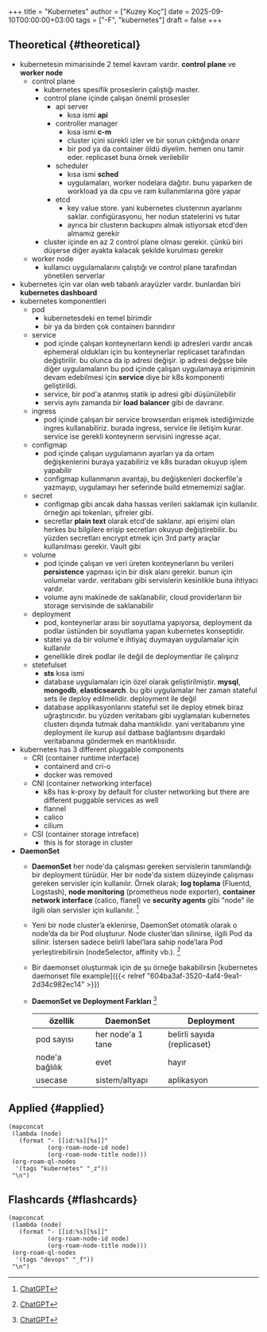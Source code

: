 +++
title = "Kubernetes"
author = ["Kuzey Koç"]
date = 2025-09-10T00:00:00+03:00
tags = ["-F", "kubernetes"]
draft = false
+++

## Theoretical {#theoretical}

-   kubernetesin mimarisinde 2 temel kavram vardır. **control plane** ve **worker node**
    -   control plane
        -   kubernetes spesifik proseslerin çalıştığı master.
        -   control plane içinde çalışan önemli prosesler
            -   api server
                -   kısa ismi **api**
            -   controller manager
                -   kısa ismi **c-m**
                -   cluster içini sürekli izler ve bir sorun çıktığında onarır
                -   bir pod ya da container öldü diyelim. hemen onu tamir eder. replicaset buna örnek verilebilir
            -   scheduler
                -   kısa ismi **sched**
                -   uygulamaları, worker nodelara dağıtır. bunu yaparken de workload ya da cpu ve ram kullanımlarına göre yapar
            -   etcd
                -   key value store. yani kubernetes clusterının ayarlarını saklar. configürasyonu, her nodun statelerini vs tutar
                -   ayrıca bir clusterın backupını almak istiyorsak etcd'den almamız gerekir
        -   cluster içinde en az 2 control plane olması gerekir. çünkü biri düşerse diğer ayakta kalacak şekilde kurulması gerekir
    -   worker node
        -   kullanıcı uygulamalarını çalıştığı ve control plane tarafından yönetilen serverlar
-   kubernetes için var olan web tabanlı arayüzler vardır. bunlardan biri **kubernetes dashboard**
-   kubernetes komponentleri
    -   pod
        -   kubernetesdeki en temel birimdir
        -   bir ya da birden çok containerı barındırır
    -   service
        -   pod içinde çalışan konteynerların kendi ip adresleri vardır ancak ephemeral oldukları için bu konteynerlar replicaset tarafından değiştirilir. bu olunca da ip adresi değişir. ip adresi değşse bile diğer uygulamaların bu pod içinde çalışan uygulamaya erişiminin devam edebilmesi için **service** diye bir k8s komponenti geliştirildi.
        -   service, bir pod'a atanmış statik ip adresi gibi düşünülebilir
        -   servis aynı zamanda bir **load balancer** gibi de davranır.
    -   ingress
        -   pod içinde çalışan bir service browserdan erişmek istediğimizde ingres kullanabiliriz. burada ingress, service ile iletişim kurar. service ise gerekli konteynerın servisini ingresse açar.
    -   configmap
        -   pod içinde çalışan uygulamanın ayarları ya da ortam değişkenlerini buraya yazabiliriz ve k8s buradan okuyup işlem yapabilir
        -   configmap kullanmanın avantajı, bu değişkenleri dockerfile'a yazmayıp, uygulamayı her seferinde build etmememizi sağlar.
    -   secret
        -   configmap gibi ancak daha hassas verileri saklamak için kullanılır. örneğin api tokenları, şifreler gibi.
        -   secretlar **plain text** olarak etcd'de saklanır. api erişimi olan herkes bu bilgilere erişip secretları okuyup değiştirebilir. bu yüzden secretları encrypt etmek için 3rd party araçlar kullanılması gerekir. Vault gibi
    -   volume
        -   pod içinde çalışan ve veri üreten konteynerların bu verileri **persistence** yapması için bir disk alanı gerekir. bunun için volumelar vardır. veritabanı gibi servislerin kesinlikle buna ihtiyacı vardır.
        -   volume aynı makinede de saklanabilir, cloud providerların bir storage servisinde de saklanabilir
    -   deployment
        -   pod, konteynerlar arası bir soyutlama yapıyorsa, deployment da podlar üstünden bir soyutlama yapan kubernetes konseptidir.
        -   statei ya da bir volume'e ihtiyaç duymayan uygulamalar için kullanılır
        -   genellikle direk podlar ile değil de deploymentlar ile çalışırız
    -   stetefulset
        -   **sts** kısa ismi
        -   database uygulamaları için özel olarak geliştirilmiştir. **mysql**, **mongodb**, **elasticsearch**. bu gibi uygulamalar <span class="underline">her zaman stateful sets ile</span> deploy edilmelidir. deployment ile değil
        -   database applikasyonlarını stateful set ile deploy etmek biraz uğraştırıcıdır. bu yüzden veritabanı gibi uyglamaları kubernetes clusterı dışında tutmak daha mantıklıdır. yani veritabanını yine deployment ile kurup asıl datbase bağlantısını dışardaki veritabanına göndermek en mantıklısıdır.
-   kubernetes has 3 different pluggable components
    -   CRI (container runtime interface)
        -   containerd and cri-o
        -   docker was removed
    -   CNI (container networking interface)
        -   k8s has k-proxy by default for cluster networking but there are different puggable services as well
        -   flannel
        -   calico
        -   cilium
    -   CSI (container storage intreface)
        -   this is for storage in cluster
-   **DaemonSet**
    -   **DaemonSet** her node'da çalışması gereken servislerin tanımlandığı bir deployment türüdür. Her bir node'da <span class="underline">sistem düzeyinde</span> çalışması gereken servisler için kullanılır. Örnek olarak; **log toplama** (Fluentd, Logstash), **node monitoring** (prometheus node exporter), **container network interface** (calico, flanel) ve **security agents** gibi "node" ile ilgili olan servisler için kullanılır.&nbsp;[^fn:1]

    -   Yeni bir node cluster’a eklenirse, DaemonSet otomatik olarak o node’da da bir Pod oluşturur. Node cluster’dan silinirse, ilgili Pod da silinir. İstersen sadece belirli label’lara sahip node’lara Pod yerleştirebilirsin (nodeSelector, affinity vb.).&nbsp;[^fn:1]

    -   Bir daemonset oluşturmak için de şu örneğe bakabilirsin [kubernetes daemonset file example]({{< relref "604ba3af-3520-4af4-9ea1-2d34c982ec14" >}})
    -   **DaemonSet ve Deployment Farkları**&nbsp;[^fn:1]

        | özellik         | DaemonSet         | Deployment                  |
        |-----------------|-------------------|-----------------------------|
        | pod sayısı      | her node'a 1 tane | belirli sayıda (replicaset) |
        | node'a bağlılık | evet              | hayır                       |
        | usecase         | sistem/altyapı    | aplikasyon                  |


## Applied {#applied}

```emacs-lisp
(mapconcat
 (lambda (node)
   (format "- [[id:%s][%s]]"
           (org-roam-node-id node)
           (org-roam-node-title node)))
 (org-roam-ql-nodes
  '(tags "kubernetes" "_z"))
 "\n")
```


## Flashcards {#flashcards}

```emacs-lisp
(mapconcat
 (lambda (node)
   (format "- [[id:%s][%s]]"
           (org-roam-node-id node)
           (org-roam-node-title node)))
 (org-roam-ql-nodes
  '(tags "devops" "_f"))
 "\n")
```

[^fn:1]: [ChatGPT](https://chatgpt.com/)
